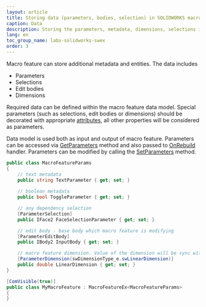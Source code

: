 ```yaml
---
layout: article
title: Storing data (parameters, bodies, selection) in SOLIDWORKS macro feature
caption: Data
description: Storing the parameters, metadata, dimensions, selections in the SOLIDWORKS macro feature using SwEx.MacroFeature framework
lang: en
toc_group_name: labs-solidworks-swex
order: 3
---
```

Macro feature can store additional metadata and entities. The data includes

* Parameters
* Selections
* Edit bodies
* Dimensions

Required data can be defined within the macro feature data model. Special parameters (such as selections, edit bodies or dimensions) should be decorated with appropriate [attributes](https://docs.codestack.net/swex/macro-feature/html/N_CodeStack_SwEx_MacroFeature_Attributes.htm), all other properties will be considered as parameters.

Data model is used both as input and output of macro feature. Parameters can be accessed via [GetParameters](https://docs.codestack.net/swex/macro-feature/html/M_CodeStack_SwEx_MacroFeature_MacroFeatureEx_1_GetParameters.htm) method and also passed to [OnRebuild](https://docs.codestack.net/swex/macro-feature/html/M_CodeStack_SwEx_MacroFeature_MacroFeatureEx_1_OnRebuild.htm) handler. Parameters can be modified by calling the [SetParameters](https://docs.codestack.net/swex/macro-feature/html/M_CodeStack_SwEx_MacroFeature_MacroFeatureEx_1_SetParameters.htm) method.

~~~ cs
public class MacroFeatureParams
{
    // text metadata
    public string TextParameter { get; set; }
    
    // boolean metadata
    public bool ToggleParameter { get; set; }

    // any dependency selection
    [ParameterSelection]
    public IFace2 FaceSelectionParameter { get; set; }

    // edit body - base body which macro feature is modifying
    [ParameterEditBody]
    public IBody2 InputBody { get; set; }

    // macro feature dimension. Value of the dimension will be sync with the proeprty
    [ParameterDimension(swDimensionType_e.swLinearDimension)]
    public double LinearDimension { get; set; }
}

[ComVisible(true)]
public class MyMacroFeature : MacroFeatureEx<MacroFeatureParams>
{
}
~~~